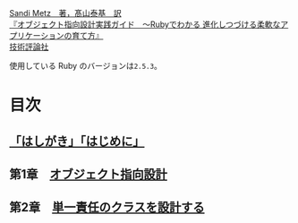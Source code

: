 [Sandi Metz　著，髙山泰基　訳  
『オブジェクト指向設計実践ガイド　～Rubyでわかる 進化しつづける柔軟なアプリケーションの育て方』  
技術評論社](https://gihyo.jp/book/2016/978-4-7741-8361-9)

使用している Ruby のバージョンは`2.5.3`。

# 目次

## [「はしがき」「はじめに」](./introduction)
## 第1章　[オブジェクト指向設計](./chapter1)
## 第2章　[単一責任のクラスを設計する](./chapter2)

